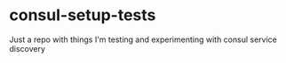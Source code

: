 # consul-setup-tests

Just a repo with things I'm testing and experimenting with consul service discovery
